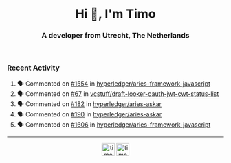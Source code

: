 <h1 align="center">Hi 👋, I'm Timo</h1>
<h3 align="center">A developer from Utrecht, The Netherlands</h3>
<br/>
<!-- https://github.com/rahuldkjain/github-profile-readme-generator --!>

<!--  <p align="left"><img src="https://github-readme-stats.vercel.app/api?username=timoglastra&show_icons=true&count_private=true&" alt="timoglastra" /></p> --!>

<!--
Github language stats
<p align="left"><img src="https://github-readme-stats.vercel.app/api/top-langs/?username=timoglastra&layout=compact" alt="timoglastra" /><p>
-->

<!-- Codestats language stats -->
<!-- <p align="left"><img src="https://codestats-readme.vercel.app/api/top-langs/?username=timoglastra&layout=compact&language_count=12" alt="timoglastra" /><p>    --!>
  
<h3>Recent Activity</h3>

<!--START_SECTION:activity-->
1. 🗣 Commented on [#1554](https://github.com/hyperledger/aries-framework-javascript/issues/1554#issuecomment-1767930033) in [hyperledger/aries-framework-javascript](https://github.com/hyperledger/aries-framework-javascript)
2. 🗣 Commented on [#67](https://github.com/vcstuff/draft-looker-oauth-jwt-cwt-status-list/issues/67#issuecomment-1767914948) in [vcstuff/draft-looker-oauth-jwt-cwt-status-list](https://github.com/vcstuff/draft-looker-oauth-jwt-cwt-status-list)
3. 🗣 Commented on [#182](https://github.com/hyperledger/aries-askar/issues/182#issuecomment-1767911812) in [hyperledger/aries-askar](https://github.com/hyperledger/aries-askar)
4. 🗣 Commented on [#190](https://github.com/hyperledger/aries-askar/issues/190#issuecomment-1766156275) in [hyperledger/aries-askar](https://github.com/hyperledger/aries-askar)
5. 🗣 Commented on [#1606](https://github.com/hyperledger/aries-framework-javascript/pull/1606#issuecomment-1765863408) in [hyperledger/aries-framework-javascript](https://github.com/hyperledger/aries-framework-javascript)
<!--END_SECTION:activity-->

---

<p align="center">
<a href="https://twitter.com/timoglastra" target="blank"><img align="center" src="https://cdn.jsdelivr.net/npm/simple-icons@3.0.1/icons/twitter.svg" alt="timoglastra" height="30" width="30" /></a>
<a href="https://linkedin.com/in/timoglastra" target="blank"><img align="center" src="https://cdn.jsdelivr.net/npm/simple-icons@3.0.1/icons/linkedin.svg" alt="timoglastra" height="30" width="30" /></a>
</p>



